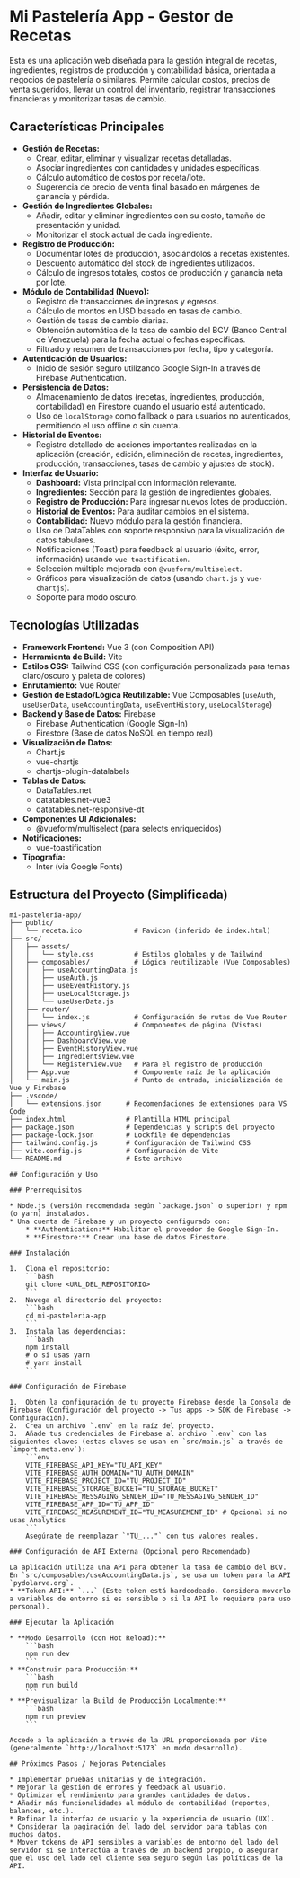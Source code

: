 # Mi Pastelería App - Gestor de Recetas

Esta es una aplicación web diseñada para la gestión integral de recetas, ingredientes, registros de producción y contabilidad básica, orientada a negocios de pastelería o similares. Permite calcular costos, precios de venta sugeridos, llevar un control del inventario, registrar transacciones financieras y monitorizar tasas de cambio.

## Características Principales

* **Gestión de Recetas:**
    * Crear, editar, eliminar y visualizar recetas detalladas.
    * Asociar ingredientes con cantidades y unidades específicas.
    * Cálculo automático de costos por receta/lote.
    * Sugerencia de precio de venta final basado en márgenes de ganancia y pérdida.
* **Gestión de Ingredientes Globales:**
    * Añadir, editar y eliminar ingredientes con su costo, tamaño de presentación y unidad.
    * Monitorizar el stock actual de cada ingrediente.
* **Registro de Producción:**
    * Documentar lotes de producción, asociándolos a recetas existentes.
    * Descuento automático del stock de ingredientes utilizados.
    * Cálculo de ingresos totales, costos de producción y ganancia neta por lote.
* **Módulo de Contabilidad (Nuevo):**
    * Registro de transacciones de ingresos y egresos.
    * Cálculo de montos en USD basado en tasas de cambio.
    * Gestión de tasas de cambio diarias.
    * Obtención automática de la tasa de cambio del BCV (Banco Central de Venezuela) para la fecha actual o fechas específicas.
    * Filtrado y resumen de transacciones por fecha, tipo y categoría.
* **Autenticación de Usuarios:**
    * Inicio de sesión seguro utilizando Google Sign-In a través de Firebase Authentication.
* **Persistencia de Datos:**
    * Almacenamiento de datos (recetas, ingredientes, producción, contabilidad) en Firestore cuando el usuario está autenticado.
    * Uso de `localStorage` como fallback o para usuarios no autenticados, permitiendo el uso offline o sin cuenta.
* **Historial de Eventos:**
    * Registro detallado de acciones importantes realizadas en la aplicación (creación, edición, eliminación de recetas, ingredientes, producción, transacciones, tasas de cambio y ajustes de stock).
* **Interfaz de Usuario:**
    * **Dashboard:** Vista principal con información relevante.
    * **Ingredientes:** Sección para la gestión de ingredientes globales.
    * **Registro de Producción:** Para ingresar nuevos lotes de producción.
    * **Historial de Eventos:** Para auditar cambios en el sistema.
    * **Contabilidad:** Nuevo módulo para la gestión financiera.
    * Uso de DataTables con soporte responsivo para la visualización de datos tabulares.
    * Notificaciones (Toast) para feedback al usuario (éxito, error, información) usando `vue-toastification`.
    * Selección múltiple mejorada con `@vueform/multiselect`.
    * Gráficos para visualización de datos (usando `chart.js` y `vue-chartjs`).
    * Soporte para modo oscuro.

## Tecnologías Utilizadas

* **Framework Frontend:** Vue 3 (con Composition API)
* **Herramienta de Build:** Vite
* **Estilos CSS:** Tailwind CSS (con configuración personalizada para temas claro/oscuro y paleta de colores)
* **Enrutamiento:** Vue Router
* **Gestión de Estado/Lógica Reutilizable:** Vue Composables (`useAuth`, `useUserData`, `useAccountingData`, `useEventHistory`, `useLocalStorage`)
* **Backend y Base de Datos:** Firebase
    * Firebase Authentication (Google Sign-In)
    * Firestore (Base de datos NoSQL en tiempo real)
* **Visualización de Datos:**
    * Chart.js
    * vue-chartjs
    * chartjs-plugin-datalabels
* **Tablas de Datos:**
    * DataTables.net
    * datatables.net-vue3
    * datatables.net-responsive-dt
* **Componentes UI Adicionales:**
    * @vueform/multiselect (para selects enriquecidos)
* **Notificaciones:**
    * vue-toastification
* **Tipografía:**
    * Inter (via Google Fonts)

## Estructura del Proyecto (Simplificada)

```text
mi-pasteleria-app/
├── public/
│   └── receta.ico             # Favicon (inferido de index.html)
├── src/
│   ├── assets/
│   │   └── style.css          # Estilos globales y de Tailwind
│   ├── composables/           # Lógica reutilizable (Vue Composables)
│   │   ├── useAccountingData.js
│   │   ├── useAuth.js
│   │   ├── useEventHistory.js
│   │   ├── useLocalStorage.js
│   │   └── useUserData.js
│   ├── router/
│   │   └── index.js           # Configuración de rutas de Vue Router
│   ├── views/                 # Componentes de página (Vistas)
│   │   ├── AccountingView.vue
│   │   ├── DashboardView.vue
│   │   ├── EventHistoryView.vue
│   │   ├── IngredientsView.vue
│   │   └── RegisterView.vue   # Para el registro de producción
│   ├── App.vue                # Componente raíz de la aplicación
│   └── main.js                # Punto de entrada, inicialización de Vue y Firebase
├── .vscode/
│   └── extensions.json      # Recomendaciones de extensiones para VS Code
├── index.html               # Plantilla HTML principal
├── package.json             # Dependencias y scripts del proyecto
├── package-lock.json        # Lockfile de dependencias
├── tailwind.config.js       # Configuración de Tailwind CSS
├── vite.config.js           # Configuración de Vite
└── README.md                # Este archivo

## Configuración y Uso

### Prerrequisitos

* Node.js (versión recomendada según `package.json` o superior) y npm (o yarn) instalados.
* Una cuenta de Firebase y un proyecto configurado con:
    * **Authentication:** Habilitar el proveedor de Google Sign-In.
    * **Firestore:** Crear una base de datos Firestore.

### Instalación

1.  Clona el repositorio:
    ```bash
    git clone <URL_DEL_REPOSITORIO>
    ```
2.  Navega al directorio del proyecto:
    ```bash
    cd mi-pasteleria-app
    ```
3.  Instala las dependencias:
    ```bash
    npm install
    # o si usas yarn
    # yarn install
    ```

### Configuración de Firebase

1.  Obtén la configuración de tu proyecto Firebase desde la Consola de Firebase (Configuración del proyecto -> Tus apps -> SDK de Firebase -> Configuración).
2.  Crea un archivo `.env` en la raíz del proyecto.
3.  Añade tus credenciales de Firebase al archivo `.env` con las siguientes claves (estas claves se usan en `src/main.js` a través de `import.meta.env`):
    ```env
    VITE_FIREBASE_API_KEY="TU_API_KEY"
    VITE_FIREBASE_AUTH_DOMAIN="TU_AUTH_DOMAIN"
    VITE_FIREBASE_PROJECT_ID="TU_PROJECT_ID"
    VITE_FIREBASE_STORAGE_BUCKET="TU_STORAGE_BUCKET"
    VITE_FIREBASE_MESSAGING_SENDER_ID="TU_MESSAGING_SENDER_ID"
    VITE_FIREBASE_APP_ID="TU_APP_ID"
    VITE_FIREBASE_MEASUREMENT_ID="TU_MEASUREMENT_ID" # Opcional si no usas Analytics
    ```
    Asegúrate de reemplazar `"TU_..."` con tus valores reales.

### Configuración de API Externa (Opcional pero Recomendado)

La aplicación utiliza una API para obtener la tasa de cambio del BCV. En `src/composables/useAccountingData.js`, se usa un token para la API `pydolarve.org`.
* **Token API:** `...` (Este token está hardcodeado. Considera moverlo a variables de entorno si es sensible o si la API lo requiere para uso personal).

### Ejecutar la Aplicación

* **Modo Desarrollo (con Hot Reload):**
    ```bash
    npm run dev
    ```
* **Construir para Producción:**
    ```bash
    npm run build
    ```
* **Previsualizar la Build de Producción Localmente:**
    ```bash
    npm run preview
    ```

Accede a la aplicación a través de la URL proporcionada por Vite (generalmente `http://localhost:5173` en modo desarrollo).

## Próximos Pasos / Mejoras Potenciales

* Implementar pruebas unitarias y de integración.
* Mejorar la gestión de errores y feedback al usuario.
* Optimizar el rendimiento para grandes cantidades de datos.
* Añadir más funcionalidades al módulo de contabilidad (reportes, balances, etc.).
* Refinar la interfaz de usuario y la experiencia de usuario (UX).
* Considerar la paginación del lado del servidor para tablas con muchos datos.
* Mover tokens de API sensibles a variables de entorno del lado del servidor si se interactúa a través de un backend propio, o asegurar que el uso del lado del cliente sea seguro según las políticas de la API.
